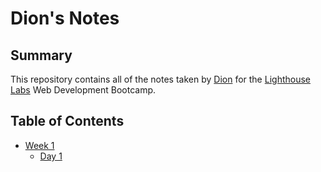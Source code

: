 # Dion's Notes
## Summary
This repository contains all of the notes taken by [Dion](https://github.com/DionKanhai) for the [Lighthouse Labs](https://www.lighthouselabs.ca/) Web Development Bootcamp.

## Table of Contents
* [Week 1](/Week_1/) 
  * [Day 1](/Week_1/Day_1/) 